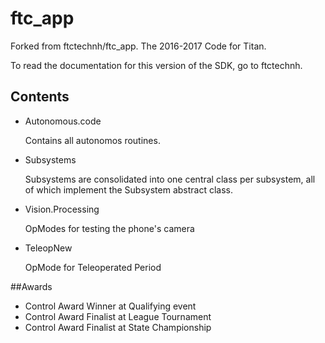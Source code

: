 # ftc_app
Forked from ftctechnh/ftc_app. The 2016-2017 Code for Titan.

To read the documentation for this version of the SDK, go to ftctechnh.

## Contents
- Autonomous.code

  Contains all autonomos routines.
  
- Subsystems
  
  Subsystems are consolidated into one central class per subsystem, all of which implement the Subsystem abstract class.
  
- Vision.Processing

  OpModes for testing the phone's camera

- TeleopNew

  OpMode for Teleoperated Period
  
##Awards
- Control Award Winner at Qualifying event
- Control Award Finalist at League Tournament
- Control Award Finalist at State Championship
